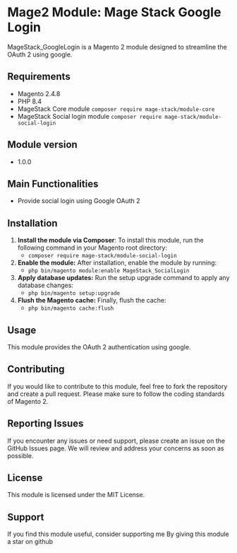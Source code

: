 # Mage2 Module: Mage Stack Google Login
MageStack_GoogleLogin is a Magento 2 module designed to streamline the OAuth 2 using google.

## Requirements
- Magento 2.4.8
- PHP 8.4
- MageStack Core module
    ``composer require mage-stack/module-core``
- MageStack Social login module
    ``composer require mage-stack/module-social-login``

## Module version
- 1.0.0

## Main Functionalities
- Provide social login using Google OAuth 2

## Installation
1. **Install the module via Composer**:
    To install this module, run the following command in your Magento root directory:
    - ``composer require mage-stack/module-social-login``
2. **Enable the module:**
    After installation, enable the module by running:
   - ``php bin/magento module:enable MageStack_SocialLogin``
3. **Apply database updates:**
    Run the setup upgrade command to apply any database changes:
    - ``php bin/magento setup:upgrade``
4. **Flush the Magento cache:**
    Finally, flush the cache:
   -  ``php bin/magento cache:flush``

## Usage
This module provides the OAuth 2 authentication using google.

## Contributing
If you would like to contribute to this module, feel free to fork the repository and create a pull request. Please make sure to follow the coding standards of Magento 2.

## Reporting Issues
If you encounter any issues or need support, please create an issue on the GitHub Issues page. We will review and address your concerns as soon as possible.

## License
This module is licensed under the MIT License.

## Support
If you find this module useful, consider supporting me By giving this module a star on github